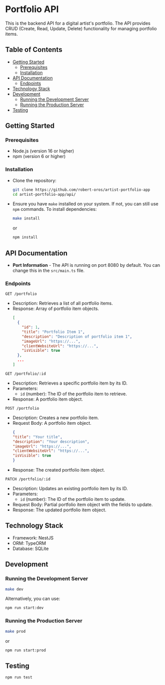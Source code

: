 # Portfolio API
This is the backend API for a digital artist's portfolio. The API provides CRUD (Create, Read, Update, Delete) functionality for managing portfolio items.

## Table of Contents
- [Getting Started](#getting-started)
    - [Prerequisites](#prerequisites)
    - [Installation](#installation)
- [API Documentation](#api-documentation)
   - [Endpoints](#endpoints)
- [Technology Stack](#technology-stack)
- [Development](#development)
   - [Running the Development Server](#running-the-development-server)
   - [Running the Production Server](#running-the-production-server)
- [Testing](#testing)

## Getting Started
### Prerequisites
- Node.js (version 16 or higher)
- npm (version 6 or higher)

### Installation

- Clone the repository:
    ```bash
    git clone https://github.com/robert-oros/artist-portfolio-app
    cd artist-portfolio-app/api/
    ```

- Ensure you have `make` installed on your system. If not, you can still use `npm` commands. To install dependencies:
    ```bash
    make install
    ``` 
    or
    ```bash
    npm install
    ```

## API Documentation

- **Port Information** - The API is running on port 8080 by default. You can change this in the `src/main.ts` file.


### Endpoints

`GET /portfolio`
- Description: Retrieves a list of all portfolio items.
- Response: Array of portfolio item objects.
  ```json
  [
    {
      "id": 1,
      "title": "Portfolio Item 1",
      "description": "Description of portfolio item 1",
      "imageUrl": "https://...",
      "clientWebsiteUrl": "https://...",
      "isVisible": true
    },
    ...
  ]

`GET /portfolio/:id`
- Description: Retrieves a specific portfolio item by its ID.
- Parameters:
    - `id` (number): The ID of the portfolio item to retrieve.
- Response: A portfolio item object.

`POST /portfolio`
- Description: Creates a new portfolio item.
- Request Body: A portfolio item object.
    ```json
    {
    "title": "Your title",
    "description": "Your description",
    "imageUrl": "https://...",
    "clientWebsiteUrl": "https://...",
    "isVisible": true
    }
    ```
- Response: The created portfolio item object.

`PATCH /portfolio/:id`
- Description: Updates an existing portfolio item by its ID.
- Parameters:
    - `id` (number): The ID of the portfolio item to update.
- Request Body: Partial portfolio item object with the fields to update.
- Response: The updated portfolio item object.

## Technology Stack
- Framework: NestJS
- ORM: TypeORM
- Database: SQLite

## Development
### Running the Development Server

```bash
make dev
```
Alternatively, you can use:

```bash
npm run start:dev
```
### Running the Production Server
```bash
make prod
```
or

```bash
npm run start:prod
```

## Testing
```bash
npm run test
```